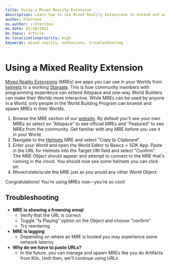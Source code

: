```yaml
---
title: Using a Mixed Reality Extension
description: Learn how to use Mixed Reality Extensions to extend and adapt your AltspaceVR worlds.
author: hferrone
ms.author: v-hferrone
ms.date: 02/10/2021
ms.topic: article
ms.localizationpriority: high
keywords: mixed reality, extensions, troubleshooting
---
```


# Using a Mixed Reality Extension

[Mixed Reality Extensions](https://developer.altvr.com/) (MREs) are apps you can use in your Worlds from [helmets](https://account.altvr.com/mres/1173667287173955931) to a working [Stargate](https://account.altvr.com/mres/1152987031857529562). This is how community members with programming experience can extend Altspace and one-way World Builders can make their Worlds more interactive. While MREs can be used by anyone in a World, only people in the World Building Program can browse and spawn MREs in their Worlds. 

1. Browse the MRE section of our [website](https://account.altvr.com/mres). By default you'll see your own MREs so select on "Altspace" to see official MREs and "Featured" to see MREs from the community. Get familiar with any MRE before you use it in your World. 
2. Navigate to the [Helmets](https://account.altvr.com/mres/1173667287173955931) MRE and select "Copy to Clipboard". 
3. Enter your World and open the World Editor to Basics > SDK App. Paste in the URL for Helmets into the Target URI field and select "Confirm". The MRE Object should appear and attempt to connect to the MRE that's running in the cloud. You should now see some helmets you can click on.
4. Move/rotate/scale the MRE just as you would any other World Object.

Congratulations! You're using MREs now--you're so cool!

## Troubleshooting

* **MRE is showing a frowning emoji** 
    * Verify that the URL is correct
    * Toggle "Is Playing" option on the Object and choose "confirm"
    * Try reentering
* **MRE is lagging**
    * Depending on where an MRE is hosted you may experience some network latency
* **Why do we have to paste URLs?**
    * In the future, you can manage and spawn MREs like you do Artifacts from Kits. Until then, we'll continue using URLs